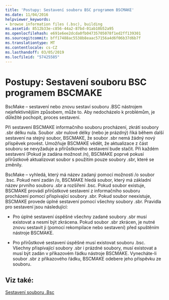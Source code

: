 ```yaml
---
title: 'Postupy: Sestavení souboru BSC programem BSCMAKE'
ms.date: 11/04/2016
helpviewer_keywords:
- browse information files (.bsc), building
ms.assetid: 8512b33e-c856-44a2-87bd-01ab10b52a95
ms.openlocfilehash: e691e6ee2dcda0fb04735705078f1ed2ff139301
ms.sourcegitcommit: bff17488ac5538b8eaac57156a4d6f06b37d6b7f
ms.translationtype: MT
ms.contentlocale: cs-CZ
ms.lasthandoff: 03/05/2019
ms.locfileid: "57425585"
---
```

# <a name="how-bscmake-builds-a-bsc-file"></a>Postupy: Sestavení souboru BSC programem BSCMAKE

BscMake – sestavení nebo znovu sestaví souboru .BSC nástrojem nejefektivnějším způsobem, může to. Aby nedocházelo k problémům, je důležité pochopit, proces sestavení.

Při sestavení BSCMAKE informačního souboru procházení, zkrátí soubory .sbr délku nula. Soubor .sbr nulové délky (nebo je prázdný) říká během další sestavení na stejný soubor, BSCMAKE, že soubor .sbr nemá žádný nový příspěvek provést. Umožňuje BSCMAKE vědět, že aktualizace z část souboru se nevyžaduje a přírůstkového sestavení bude stačit. Při každém sestavení (Pokud je zadána možnost /n), BSCMAKE poprvé pokusí přírůstkově aktualizovat soubor s použitím pouze soubory .sbr, které se změnily.

BscMake – vyhledá, který má název zadaný pomocí možnosti /o soubor .bsc. Pokud není zadán /o, BSCMAKE hledá soubor, který má základní název prvního souboru .sbr a rozšíření .bsc. Pokud soubor existuje, BSCMAKE provádí přírůstkové sestavení z informačního souboru procházení pomocí přispívající soubory .sbr. Pokud soubor neexistuje, BSCMAKE provede úplné sestavení pomocí všechny soubory .sbr. Pravidla pro sestavení jsou následující:

- Pro úplné sestavení úspěšné všechny zadané soubory .sbr musí existovat a nesmí být zkrácena. Pokud soubor .sbr zkrácen, je nutné znovu sestavit ji (pomocí rekompilace nebo sestavení) před spuštěním nástroje BSCMAKE.

- Pro přírůstkové sestavení úspěšné musí existovat souboru .bsc. Všechny přispívající soubory .sbr i prázdné soubory, musí existovat a musí být zadán v příkazovém řádku nástroje BSCMAKE. Vynecháte-li soubor .sbr z příkazového řádku, BSCMAKE odebere jeho příspěvku ze souboru.

## <a name="see-also"></a>Viz také:

[Sestavení souboru .Bsc](../../build/reference/building-a-dot-bsc-file.md)
